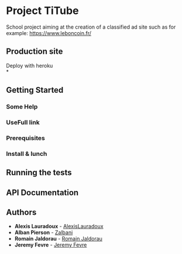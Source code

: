 # Project TiTube

School project aiming at the creation of a classified ad site such as for example: https://www.leboncoin.fr/

## Production site

Deploy with heroku  
* 

## Getting Started

### Some Help

### UseFull link

### Prerequisites

### Install & lunch

## Running the tests

## API Documentation

## Authors

* **Alexis Lauradoux** - [AlexisLauradoux](https://github.com/AlexisLauradoux)
* **Alban Pierson** - [Zalbani](https://github.com/Zalbani)
* **Romain Jaldorau** - [Romain Jaldorau](https://github.com/RomainJaldo)
* **Jeremy Fevre** - [Jeremy Fevre](https://github.com/D33pLearning)
